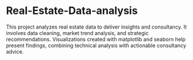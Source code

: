 # Real-Estate-Data-analysis
This project analyzes real estate data to deliver insights and consultancy. It involves data cleaning, market trend analysis, and strategic recommendations. Visualizations created with matplotlib and seaborn help present findings, combining technical analysis with actionable consultancy advice.

